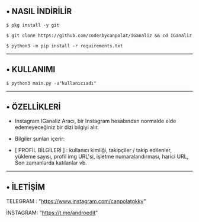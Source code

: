## • NASIL İNDİRİLİR 

`$ pkg install -y git`

`$ git clone https://github.com/coderbycanpolat/IGanaliz && cd IGanaliz`

`$ python3 -m pip install -r requirements.txt`

----------------------------------------------------------------------------------------------------
## • KULLANIMI 

`$ python3 main.py -u"kullanıcıadı"`

----------------------------------------------------------------------------------------------------
## • ÖZELLİKLERİ

* Instagram IGanaliz Aracı, bir Instagram hesabından normalde elde edemeyeceğiniz bir dizi bilgiyi alır.

* Bilgiler şunları içerir:

* [ PROFİL BİLGİLERİ ] : kullanıcı kimliği, takipçiler / takip edilenler, yükleme sayısı, profil img URL'si, işletme numaralandırması, harici URL, Son zamanlarda katılanlar vb.

----------------------------------------------------------------------------------------------------
## • İLETİŞİM 

TELEGRAM : "https://www.instagram.com/canpolatgkky"

İNSTAGRAM: "https://t.me/androedit"

